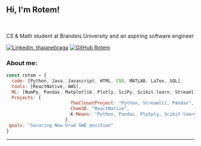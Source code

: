 <h2> Hi, I'm Rotem! </h2>
</br>
<p>CS & Math student at Brandeis University and an aspiring software engineer</br>
</p>

[![Linkedin: thaianebraga](https://img.shields.io/badge/-rotemarie-blue?style=flat-square&logo=Linkedin&logoColor=white&link=https://www.linkedin.com/in/rotem-arie-5262601b3/)](https://www.linkedin.com/in/thaianebraga/)
[![GitHub Rotem](https://img.shields.io/github/followers/rotem?label=Portfolio&style=social)](https://rotemarie.github.io/)


### About me:  

```javascript
const rotem = {
  code: [Python, Java, Javascript, HTML, CSS, MATLAB, LaTex, SQL],
  tools: [ReactNative, AWS],
  ML: [NumPy, Pandas, Matplotlib, Plotly, SciPy, Scikit-learn, Streamlit],
  Projects: {
                        TheClosetProject: "Python, Streamlit, Pandas",
                        Chem3D: "ReactNative",
                        K-Means: "Python, Pandas, Plotply, Scikit-learn, Matplotlib"
                      },
 goals: "Securing New-Grad SWE position"
}
```

---
